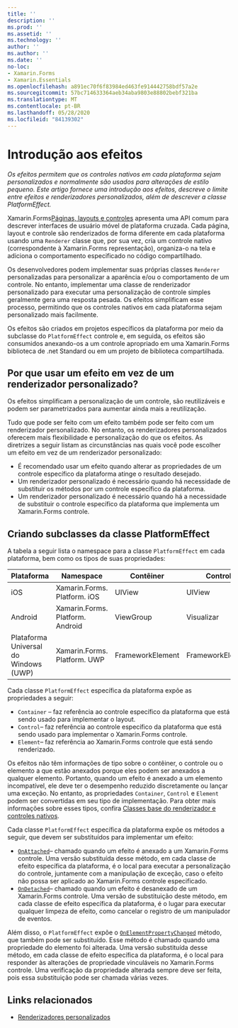 ```yaml
---
title: ''
description: ''
ms.prod: ''
ms.assetid: ''
ms.technology: ''
author: ''
ms.author: ''
ms.date: ''
no-loc:
- Xamarin.Forms
- Xamarin.Essentials
ms.openlocfilehash: a891ec70f6f83984ed463fe914442758bdf57a2e
ms.sourcegitcommit: 57bc714633364aeb34aba9803e88802bebf321ba
ms.translationtype: MT
ms.contentlocale: pt-BR
ms.lasthandoff: 05/28/2020
ms.locfileid: "84139302"
---
```

# <a name="introduction-to-effects"></a>Introdução aos efeitos

_Os efeitos permitem que os controles nativos em cada plataforma sejam personalizados e normalmente são usados para alterações de estilo pequeno. Este artigo fornece uma introdução aos efeitos, descreve o limite entre efeitos e renderizadores personalizados, além de descrever a classe PlatformEffect._

Xamarin.Forms[Páginas, layouts e controles](~/xamarin-forms/user-interface/controls/index.md) apresenta uma API comum para descrever interfaces de usuário móvel de plataforma cruzada. Cada página, layout e controle são renderizados de forma diferente em cada plataforma usando uma `Renderer` classe que, por sua vez, cria um controle nativo (correspondente à Xamarin.Forms representação), organiza-o na tela e adiciona o comportamento especificado no código compartilhado.

Os desenvolvedores podem implementar suas próprias classes `Renderer` personalizadas para personalizar a aparência e/ou o comportamento de um controle. No entanto, implementar uma classe de renderizador personalizado para executar uma personalização de controle simples geralmente gera uma resposta pesada. Os efeitos simplificam esse processo, permitindo que os controles nativos em cada plataforma sejam personalizado mais facilmente.

Os efeitos são criados em projetos específicos da plataforma por meio da subclasse do `PlatformEffect` controle e, em seguida, os efeitos são consumidos anexando-os a um controle apropriado em uma Xamarin.Forms biblioteca de .net Standard ou em um projeto de biblioteca compartilhada.

## <a name="why-use-an-effect-over-a-custom-renderer"></a>Por que usar um efeito em vez de um renderizador personalizado?

Os efeitos simplificam a personalização de um controle, são reutilizáveis e podem ser parametrizados para aumentar ainda mais a reutilização.

Tudo que pode ser feito com um efeito também pode ser feito com um renderizador personalizado. No entanto, os renderizadores personalizados oferecem mais flexibilidade e personalização do que os efeitos. As diretrizes a seguir listam as circunstâncias nas quais você pode escolher um efeito em vez de um renderizador personalizado:

- É recomendado usar um efeito quando alterar as propriedades de um controle específico da plataforma atinge o resultado desejado.
- Um renderizador personalizado é necessário quando há necessidade de substituir os métodos por um controle específico da plataforma.
- Um renderizador personalizado é necessário quando há a necessidade de substituir o controle específico da plataforma que implementa um Xamarin.Forms controle.

## <a name="subclassing-the-platformeffect-class"></a>Criando subclasses da classe PlatformEffect

A tabela a seguir lista o namespace para a classe `PlatformEffect` em cada plataforma, bem como os tipos de suas propriedades:

|Plataforma|Namespace|Contêiner|Control|
|--- |--- |--- |--- |
|iOS|Xamarin.Forms. Platform. iOS|UIView|UIView|
|Android|Xamarin.Forms. Platform. Android|ViewGroup|Visualizar|
|Plataforma Universal do Windows (UWP)|Xamarin.Forms. Platform. UWP|FrameworkElement|FrameworkElement|

Cada classe `PlatformEffect` específica da plataforma expõe as propriedades a seguir:

- `Container` – faz referência ao controle específico da plataforma que está sendo usado para implementar o layout.
- `Control`– faz referência ao controle específico da plataforma que está sendo usado para implementar o Xamarin.Forms controle.
- `Element`– faz referência ao Xamarin.Forms controle que está sendo renderizado.

Os efeitos não têm informações de tipo sobre o contêiner, o controle ou o elemento a que estão anexados porque eles podem ser anexados a qualquer elemento. Portanto, quando um efeito é anexado a um elemento incompatível, ele deve ter o desempenho reduzido discretamente ou lançar uma exceção. No entanto, as propriedades `Container`, `Control` e `Element` podem ser convertidas em seu tipo de implementação. Para obter mais informações sobre esses tipos, confira [Classes base do renderizador e controles nativos](~/xamarin-forms/app-fundamentals/custom-renderer/renderers.md).

Cada classe `PlatformEffect` específica da plataforma expõe os métodos a seguir, que devem ser substituídos para implementar um efeito:

- [`OnAttached`](xref:Xamarin.Forms.Effect.OnAttached)– chamado quando um efeito é anexado a um Xamarin.Forms controle. Uma versão substituída desse método, em cada classe de efeito específica da plataforma, é o local para executar a personalização do controle, juntamente com a manipulação de exceção, caso o efeito não possa ser aplicado ao Xamarin.Forms controle especificado.
- [`OnDetached`](xref:Xamarin.Forms.Effect.OnDetached)– chamado quando um efeito é desanexado de um Xamarin.Forms controle. Uma versão de substituição deste método, em cada classe de efeito específica da plataforma, é o lugar para executar qualquer limpeza de efeito, como cancelar o registro de um manipulador de eventos.

Além disso, o `PlatformEffect` expõe o [`OnElementPropertyChanged`](xref:Xamarin.Forms.PlatformEffect`2.OnElementPropertyChanged(System.ComponentModel.PropertyChangedEventArgs)) método, que também pode ser substituído. Esse método é chamado quando uma propriedade do elemento foi alterada. Uma versão substituída desse método, em cada classe de efeito específica da plataforma, é o local para responder às alterações de propriedade vinculáveis no Xamarin.Forms controle. Uma verificação da propriedade alterada sempre deve ser feita, pois essa substituição pode ser chamada várias vezes.

## <a name="related-links"></a>Links relacionados

- [Renderizadores personalizados](~/xamarin-forms/app-fundamentals/custom-renderer/index.md)
